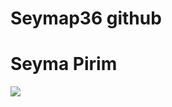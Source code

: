 # Seymap36 github
<h1> Seyma Pirim</h1>
<img src="https://www.ntuclearninghub.com/documents/39367/4216797/Python-Symbol.png/369e410e-a90f-f887-c2dc-61f7ef761476/ alt="data:image/png;base64">
